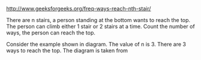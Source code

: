 http://www.geeksforgeeks.org/freq-ways-reach-nth-stair/

There are n stairs, a person standing at the bottom wants to reach the top. 
The person can climb either 1 stair or 2 stairs at a time. Count the number of ways, the person can reach the top.


Consider the example shown in diagram. The value of n is 3. There are 3 ways to reach the top. The diagram is taken from 